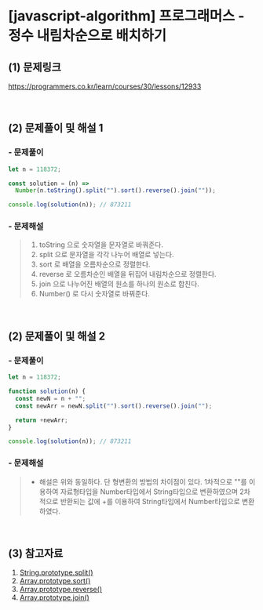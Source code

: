 # [javascript-algorithm] 프로그래머스 - 정수 내림차순으로 배치하기

## (1) 문제링크

<a href="https://programmers.co.kr/learn/courses/30/lessons/12933" target='_blank'>https://programmers.co.kr/learn/courses/30/lessons/12933</a>

<br>

## (2) 문제풀이 및 해설 1

### - 문제풀이

```javascript
let n = 118372;

const solution = (n) =>
  Number(n.toString().split("").sort().reverse().join(""));

console.log(solution(n)); // 873211
```

### - 문제해설

> 1.  toString 으로 숫자열을 문자열로 바꿔준다.<br>
> 2.  split 으로 문자열을 각각 나누어 배열로 넣는다.<br>
> 3.  sort 로 배열을 오름차순으로 정렬한다.<br>
> 4.  reverse 로 오름차순인 배열을 뒤집어 내림차순으로 정렬한다.<br>
> 5.  join 으로 나누어진 배열의 원소를 하나의 원소로 합친다.<br>
> 6.  Number() 로 다시 숫자열로 바꿔준다.

<br>

## (2) 문제풀이 및 해설 2

### - 문제풀이

```javascript
let n = 118372;

function solution(n) {
  const newN = n + "";
  const newArr = newN.split("").sort().reverse().join("");

  return +newArr;
}

console.log(solution(n)); // 873211
```

### - 문제해설

> - 해설은 위와 동일하다. 단 형변환의 방법의 차이점이 있다. 1차적으로 ""를 이용하여 자료형타입을 Number타입에서 String타입으로 변환하였으며 2차적으로 반환되는 값에 +를 이용하여 String타입에서 Number타입으로 변환하였다.

<br>

## (3) 참고자료

1. <a href="https://hianna.tistory.com/377" target='_blank'>String.prototype.split()</a><br>
2. <a href="https://hianna.tistory.com/409" target='_blank'>Array.prototype.sort()</a><br>
3. <a href="https://hianna.tistory.com/448" target='_blank'>Array.prototype.reverse()</a><br>
4. <a href="https://developer.mozilla.org/ko/docs/Web/JavaScript/Reference/Global_Objects/Array/join" target='_blank'>Array.prototype.join()</a>
